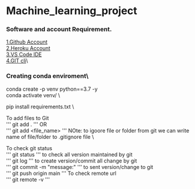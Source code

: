 # Machine_learning_project

### Software and account Requirement.

[1.Github Account](https://github.com/)\
[2.Heroku Account](https://dashboard.heroku.com/login)\
[3.VS Code IDE](https://code.visualstudio.com/download)\
[4.GIT cli](https://git-scm.com/downloads)\

### Creating conda enviroment\

conda create -p venv python==3.7 -y \
conda activate venv/ \

pip install requirements.txt \

To add files to Git \
'''
git add .
'''
OR \
'''
git add <file_name> 
'''
NOte: to igoore file or folder from git we can write name of file/folder to .gitignore file \

To check git status \
'''
git status
'''
to check all version maintained by git \
'''
git log
'''
to create version/commit all change by git \
'''
git commit -m "message:"
'''
to sent version/change to git \
'''
git push origin main
'''
To check remote url \
'''
git remote -v
'''